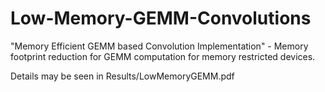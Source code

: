 # Low-Memory-GEMM-Convolutions
"Memory Efficient GEMM based Convolution Implementation" - Memory footprint reduction for GEMM computation for memory restricted devices.


Details may be seen in Results/LowMemoryGEMM.pdf
